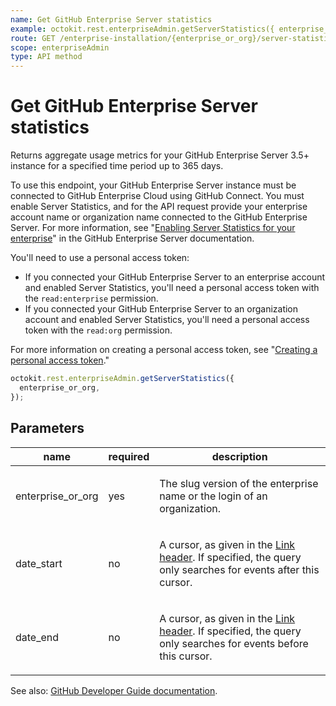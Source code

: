 ```yaml
---
name: Get GitHub Enterprise Server statistics
example: octokit.rest.enterpriseAdmin.getServerStatistics({ enterprise_or_org })
route: GET /enterprise-installation/{enterprise_or_org}/server-statistics
scope: enterpriseAdmin
type: API method
---
```


# Get GitHub Enterprise Server statistics

Returns aggregate usage metrics for your GitHub Enterprise Server 3.5+ instance for a specified time period up to 365 days.

To use this endpoint, your GitHub Enterprise Server instance must be connected to GitHub Enterprise Cloud using GitHub Connect. You must enable Server Statistics, and for the API request provide your enterprise account name or organization name connected to the GitHub Enterprise Server. For more information, see "[Enabling Server Statistics for your enterprise](/admin/configuration/configuring-github-connect/enabling-server-statistics-for-your-enterprise)" in the GitHub Enterprise Server documentation.

You'll need to use a personal access token:

- If you connected your GitHub Enterprise Server to an enterprise account and enabled Server Statistics, you'll need a personal access token with the `read:enterprise` permission.
- If you connected your GitHub Enterprise Server to an organization account and enabled Server Statistics, you'll need a personal access token with the `read:org` permission.

For more information on creating a personal access token, see "[Creating a personal access token](/authentication/keeping-your-account-and-data-secure/creating-a-personal-access-token)."

```js
octokit.rest.enterpriseAdmin.getServerStatistics({
  enterprise_or_org,
});
```

## Parameters

<table>
  <thead>
    <tr>
      <th>name</th>
      <th>required</th>
      <th>description</th>
    </tr>
  </thead>
  <tbody>
    <tr><td>enterprise_or_org</td><td>yes</td><td>

The slug version of the enterprise name or the login of an organization.

</td></tr>
<tr><td>date_start</td><td>no</td><td>

A cursor, as given in the [Link header](https://docs.github.com/enterprise-cloud@latest//rest/overview/resources-in-the-rest-api#link-header). If specified, the query only searches for events after this cursor.

</td></tr>
<tr><td>date_end</td><td>no</td><td>

A cursor, as given in the [Link header](https://docs.github.com/enterprise-cloud@latest//rest/overview/resources-in-the-rest-api#link-header). If specified, the query only searches for events before this cursor.

</td></tr>
  </tbody>
</table>

See also: [GitHub Developer Guide documentation](https://docs.github.com/enterprise-cloud@latest//rest/reference/enterprise-admin#get-github-enterprise-server-statistics).
